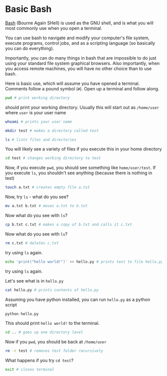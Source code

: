 # Basic Bash

[Bash](https://www.gnu.org/software/bash/) (Bourne Again SHell) is used as the GNU shell, and is what you will most commonly use when you open a terminal.

You can use bash to navigate and modify your computer's file system, execute programs, control jobs, and as a scripting language (so basically you can do everything).

Importantly, you can do many things in bash that are impossible to do just using your standard file system graphical browsers.  Also importantly, when you access remote machines, you will have no other choice than to use bash.

Here is basic use, which will assume you have opened a terminal.  Comments follow a pound symbol (`#`).  Open up a terminal and follow along.

```bash
pwd # print working directory
```
should print your working directory.  Usually this will start out as `/home/user` where `user` is your user name

```bash
whoami # prints your user name
```

```bash
mkdir test # makes a directory called test
```

```bash
ls # lists files and directories
```
You will likely see a variety of files if you execute this in your home directory

```bash
cd test # changes working directory to test
```

Now, if you execute `pwd`, you should see something like `home/user/test`.  If you execute `ls`, you shouldn't see anything (because there is nothing in test)

```bash
touch a.txt # creates empty file a.txt
```

Now, try `ls` - what do you see?

```bash
mv a.txt b.txt # moves a.txt to b.txt
```

Now what do you see with `ls`?

```bash
cp b.txt c.txt # makes a copy of b.txt and calls it c.txt
```

Now what do you see with `ls`?

```bash
rm c.txt # deletes c.txt
```

try using `ls` again.

```bash
echo 'print("hello world!")' >> hello.py # prints text to file hello.py
```

try using `ls` again.

Let's see what is in `hello.py`
```bash
cat hello.py # prints contents of hello.py
```
Assuming you have python installed, you can run `hello.py` as a python script
```bash
python hello.py
```
This should print `hello world!` to the terminal.

```bash
cd .. # goes up one directory level
```

Now if you `pwd`, you should be back at `/home/user`

```bash
rm -r test # removes test folder recursively
```

What happens if you try `cd test`?

```bash
exit # closes terminal
```
